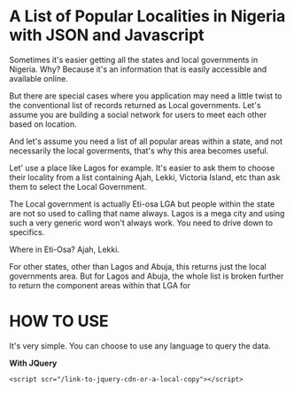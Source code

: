 # A List of Popular Localities in Nigeria with JSON and Javascript

Sometimes it's easier getting all the states and local governments in Nigeria. Why? Because it's an information that is easily accessible and available online. 

But there are special cases where you application may need a little twist to the conventional list of records returned as Local governments. Let's assume you are building a social network for users to meet each other based on location. 

And let's assume you need a list of all popular areas within a state, and not necessarily the local goverments, that's why this area becomes useful.

Let' use a place like Lagos for example. It's easier to ask them to choose their locality from a list containing Ajah, Lekki, Victoria Island, etc than ask them to select the Local Government.

The Local government is actually Eti-osa LGA but people within the state are not so used to calling that name always. Lagos is a mega city and using such a very generic word won't always work. You need to drive down to specifics. 

Where in Eti-Osa? Ajah, Lekki.

For other states, other than Lagos and Abuja, this returns just the local governments area. But for Lagos and Abuja, the whole list is broken further to return the component areas within that LGA for 

# HOW TO USE

It's very simple. You can choose to use any language to query the data.

**With JQuery**

```<script scr="/link-to-jquery-cdn-or-a-local-copy"></script>```
